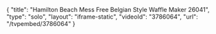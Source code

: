 {
    "title": "Hamilton Beach Mess Free Belgian Style Waffle Maker 26041",
    "type": "solo",
    "layout": "iframe-static",
    "videoId": "3786064",
    "url": "\/tvpembed\/3786064"
}